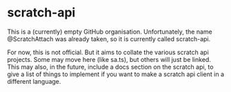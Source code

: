 # scratch-api

This is a (currently) empty GitHub organisation. Unfortunately, the name @ScratchAttach was already taken, so it is currently called scratch-api.

For now, this is not official. But it aims to collate the various scratch api projects. Some may move here (like sa.ts), but others will just be linked.
This may also, in the future, include a docs section on the scratch api, to give a list of things to implement if you want to make a scratch api client in a different language.
